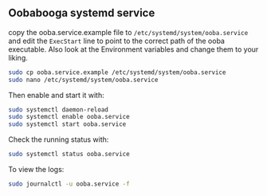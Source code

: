 ## Oobabooga systemd service

copy the ooba.service.example file to `/etc/systemd/system/ooba.service` and edit the `ExecStart` line to point to the correct path of the ooba executable. Also look at the Environment variables and change them to your liking.

```bash
sudo cp ooba.service.example /etc/systemd/system/ooba.service
sudo nano /etc/systemd/system/ooba.service
```

Then enable and start it with:

```bash
sudo systemctl daemon-reload
sudo systemctl enable ooba.service
sudo systemctl start ooba.service
```

Check the running status with:

```bash
sudo systemctl status ooba.service
```

To view the logs:

```bash
sudo journalctl -u ooba.service -f
```
